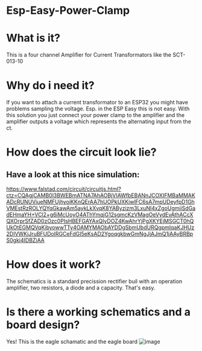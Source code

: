 # Esp-Easy-Power-Clamp

# What is it?
This is a four channel Amplifier for Current Transformators like the SCT-013-10
# Why do i need it?
If you want to attach a current transformator to an ESP32 you might have problems sampling the voltage. Esp. in the ESP Easy this is not easy.
With this solution you just connect your power clamp to the amplifier and the amplifier outputs a voltage which represents the alternating input from the ct.
# How does the circuit look lie?
## Have a look at this nice simulation:
https://www.falstad.com/circuit/circuitjs.html?ctz=CQAgjCAMB0l3BWEBmATNA7AhAOBjVIAWfbEBANnJCOXIFMBaMMAKADcRUNUViueNMFUjhyoiKKnQErAA7hUOPkUXKiwlFC6sA7mpUDeyfpD1GhVMEstRzROLYQYqGkawAm5aykLkXvqK8YAByzizm3LxuNI4xZgoUgmiiSdGadEHmaYH+VCl2+g6iMcUoyO4AThYmqjG12sgmcKzVMagOeVydEvAthACcXQXOrprSfZAD0zOzc0PIsHBEFGAYAxQIyDOZ4KwAhrYjPgXKYEjMSGCT0hQUkOtEGMQVqKibyowwTTy4OAMYMAObAYDDgSbmUbdURQgpmIqaKJHUz2DIVWKiJruBFUDolRGCeFdGI5eKsAD2YgoqgkbwGmNgJjAJmQ1jAAyBRBpS0gki4IDBZiAA
# How does it work?
The schematics is a standard precission rectifier buil with an operation amplifier, two resistors, a diode and a capacity. That's easy.
# Is there a working schematics and a board design?
Yes! 
This is the eagle schamatic and the eagle board
![image](https://github.com/olfried/Current-Transformator-Amplifier-with-DC-Output/assets/1424287/fb836c10-add7-444c-9d68-6aecdde90775)

